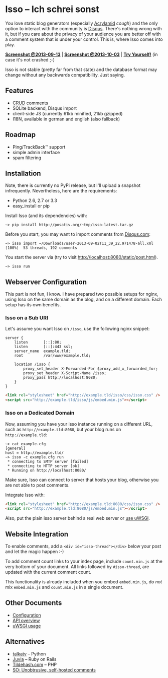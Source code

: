 Isso – Ich schrei sonst
=======================

You love static blog generators (especially [Acrylamid][1] *cough*) and the
only option to interact with the community is [Disqus][2]. There's nothing
wrong with it, but if you care about the privacy of your audience you are
better off with a comment system that is under your control. This is, where
Isso comes into play.

[1]: https://github.com/posativ/acrylamid
[2]: https://disqus.com/

**[Screenshot @2013-09-13](http://posativ.org/~tmp/isso-preview.png)** |
**[Screenshot @2013-10-03](http://rw.posativ.org/n1v/o)** |
**[Try Yourself!](http://posativ.org/isso/static/post.html)** (in case it's not crashed ;-)

Isso is not stable (pretty far from that state) and the database format may
change without any backwards compatibility. Just saying.


Features
--------

* [CRUD](https://en.wikipedia.org/wiki/Create,_read,_update_and_delete) comments
* SQLite backend, Disqus import
* client-side JS (currently 61kb minified, 21kb gzipped)
* I18N, available in german and english (also fallback)


Roadmap
-------

- Ping/TrackBack™ support
- simple admin interface
- spam filtering


Installation
------------

Note, there is currently no PyPi release, but I'll upload a snapshot
infrequently. Nevertheless, here are the requirements:

- Python 2.6, 2.7 or 3.3
- easy_install or pip

Install Isso (and its dependencies) with:

    ~> pip install http://posativ.org/~tmp/isso-latest.tar.gz

Before you start, you may want to import comments from
[Disqus.com](https://disqus.com/):

    ~> isso import ~/Downloads/user-2013-09-02T11_39_22.971478-all.xml
    [100%]  53 threads, 192 comments

You start the server via (try to visit [http://localhost:8080/static/post.html]()).

    ~> isso run


Webserver Configuration
-----------------------

This part is not fun, I know. I have prepared two possible setups for nginx,
using Isso on the same domain as the blog, and on a different domain. Each
setup has its own benefits.

### Isso on a Sub URI

Let's assume you want Isso on `/isso`, use the following nginx snippet:

```nginx
server {
    listen       [::]:80;
    listen       [::]:443 ssl;
    server_name  example.tld;
    root         /var/www/example.tld;

    location /isso {
        proxy_set_header X-Forwarded-For $proxy_add_x_forwarded_for;
        proxy_set_header X-Script-Name /isso;
        proxy_pass http://localhost:8080;
    }
}
```

```html
<link rel="stylesheet" href="http://example.tld/isso/css/isso.css" />
<script src="http://example.tld/isso/js/embed.min.js"></script>
```

### Isso on a Dedicated Domain

Now, assuming you have your isso instance running on a different URL, such as
`http://example.tld:8080`, but your blog runs on `http://example.tld`:

    ~> cat example.cfg
    [general]
    host = http://example.tld/
    ~> isso -c example.cfg run
     * connecting to SMTP server [failed]
     * connecting to HTTP server [ok]
     * Running on http://localhost:8080/

Make sure, Isso can connect to server that hosts your blog, otherwise you are
not able to post comments.

Integrate Isso with:

```html
<link rel="stylesheet" href="http://example.tld:8080/css/isso.css" />
<script src="http://example.tld:8080/js/embed.min.js"></script>
```

Also, put the plain isso server behind a real web server or [use uWSGI][3].

[3]: https://github.com/posativ/isso/blob/master/docs/CONTRIBUTING.md


Website Integration
-------------------

To enable comments, add a `<div id="isso-thread"></div>` below your post and
let the magic happen :-)

To add comment count links to your index page, include `count.min.js` at the
very bottom of your document. All links followed by `#isso-thread`, are
updated with the current comment count.

This functionality is already included when you embed `embed.min.js`, do
*not* mix `embed.min.js` and `count.min.js` in a single document.



Other Documents
---------------

- [Configuration](https://github.com/posativ/isso/raw/master/docs/CONFIGURATION.md)
- [API overview](https://github.com/posativ/isso/raw/master/docs/API.md)
- [uWSGI usage](https://github.com/posativ/isso/blob/master/docs/uWSGI.md)


Alternatives
------------

- [talkatv](https://github.com/talkatv/talkatv) – Python
- [Juvia](https://github.com/phusion/juvia) – Ruby on Rails
- [Tildehash.com](http://www.tildehash.com/?article=why-im-reinventing-disqus) – PHP
- [SO: Unobtrusive, self-hosted comments](http://stackoverflow.com/q/2053217)
